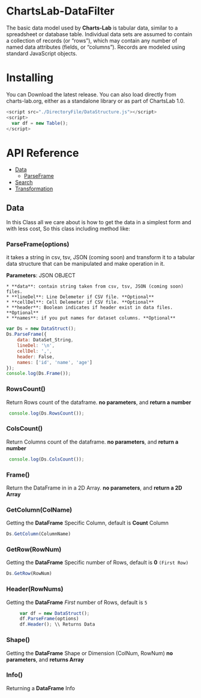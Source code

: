 # ChartsLab-DataFilter
The basic data model used by **Charts-Lab** is tabular data, similar to a spreadsheet or database table. Individual data sets are assumed to contain a collection of records (or “rows”), which may contain any number of named data attributes (fields, or “columns”). Records are modeled using standard JavaScript objects.



# Installing
You can Download the latest release. You can also load directly from charts-lab.org, either as a standalone library or as part of ChartsLab 1.0.
  ```js
  <script src="./DirectoryFile/DataStructure.js"></script>
  <script>
    var df = new Table();
  </script>
  ```

# API Reference

* <a href="https://github.com/ChartsLab/ChartsLab-DataFilter/blob/master/README.md#data">Data</a>
  * <a href="#parseframeoptions">ParseFrame</a>
* <a href="https://github.com/ChartsLab/ChartsLab-DataFilter/blob/master/README.md#search">Search</a>
* <a href="https://github.com/ChartsLab/ChartsLab-DataFilter/blob/master/README.md#transformation">Transformation</a>

## Data

In this Class all we care about is how to get the data in a simplest form and with less cost, So this class including method like:
### ParseFrame(options)
it takes a string in csv, tsv, JSON (coming soon) and transform it to a tabular data structure that can be manipulated and make operation in it.

**Parameters**: JSON OBJECT

    * **data**: contain string taken from csv, tsv, JSON (coming soon) files.
    * **lineDel**: Line Delemeter if CSV file. **Optional**
    * **cellDel**: Cell Delemeter if CSV file. **Optional**
    * **header**: Boolean indicates if header exist in data files. **Optional**
    * **names**: if you put names for dataset columns. **Optional**
    
  ```js
  var Ds = new DataStruct();
  Ds.ParseFrame({
      data: DataSet_String,
      lineDel: '\n',
      cellDel: ',',
      header: False,
      names: ['id', 'name', 'age']
  });
  console.log(Ds.Frame());
  ```

### RowsCount()
Return Rows count of the dataframe. 
**no parameters**, and **return a number**
```js
 console.log(Ds.RowsCount());
```

### ColsCount()
Return Columns count of the dataframe. 
**no parameters**, and **return a number**
```js
 console.log(Ds.ColsCount());
```

### Frame()
Return the DataFrame in in a 2D Array.
**no parameters**, and **return a 2D Array**

### GetColumn(ColName)
Getting the **DataFrame** Specific Column, default is **Count** Column
```js
Ds.GetColumn(ColumnName)
```

### GetRow(RowNum)
Getting the **DataFrame** Specific number of Rows, default is **0** `(First Row)`
```js
Ds.GetRow(RowNum)
```

### Header(RowNums)
Getting the **DataFrame** *First* number of Rows, default is `5`
```js
     var df = new DataStruct();
     df.ParseFrame(options)
     df.Header(); \\ Returns Data
```

### Shape()
Getting the **DataFrame** Shape or Dimension (ColNum, RowNum)
**no parameters**, and **returns Array**

### Info()
Returning a **DataFrame** Info

